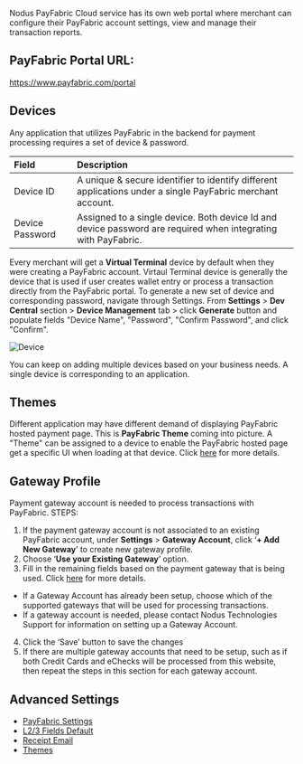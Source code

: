 ﻿Nodus PayFabric Cloud service has its own web portal where merchant can configure their PayFabric account settings, view and manage their transaction reports.

## PayFabric Portal URL:
https://www.payfabric.com/portal

## Devices

Any application that utilizes PayFabric in the backend for payment processing requires a set of device & password.

| Field                | Description  | 
| :--------------------|:-------------| 
| Device ID            | A unique & secure identifier to identify different applications under a single PayFabric merchant account. | 
| Device Password      | Assigned to a single device. Both device Id and device password are required when integrating with PayFabric. | 

Every merchant will get a **Virtual Terminal** device by default when they were creating a PayFabric account. Virtaul Terminal device is generally the device that is used if user creates wallet entry or process a transaction directly from the PayFabric portal.
To generate a new set of device and corresponding password, navigate through Settings. From **Settings** > **Dev Central** section > **Device Management** tab > click **Generate** button and populate fields "Device Name", "Password", "Confirm Password", and click "Confirm". 

![Device](https://raw.githubusercontent.com/PayFabric/Portal/master/PayFabric/Sections/Screenshots/DeviceManagement.png)

You can keep on adding multiple devices based on your business needs. A single device is corresponding to an application. 

## Themes

Different application may have different demand of displaying PayFabric hosted payment page. This is **PayFabric Theme** coming into picture. A "Theme" can be assigned to a device to enable the PayFabric hosted page get a specific UI when loading at that device. Click [here](Themes.md) for more details.

## Gateway Profile

Payment gateway account is needed to process transactions with PayFabric. 
STEPS:
1.	If the payment gateway account is not associated to an existing PayFabric account, under **Settings** > **Gateway Account**, click ‘**+ Add New Gateway**’ to create new gateway profile.
2.	Choose ‘**Use your Existing Gateway**’ option.
3.	Fill in the remaining fields based on the payment gateway that is being used. Click [here](Gateway%20Configuration.md) for more details.

 * If a Gateway Account has already been setup, choose which of the supported gateways that will be used for processing transactions. 
 * If a gateway account is needed, please contact Nodus Technologies Support for information on setting up a Gateway Account. 

4.	Click the ‘Save’ button to save the changes
5.	If there are multiple gateway accounts that need to be setup, such as if both Credit Cards and eChecks will be processed from this website, then repeat the steps in this section for each gateway account.

## Advanced Settings

* [PayFabric Settings](PayFabric%20Settings.md)
* [L2/3 Fields Default](L2%20and%20L3%20Fields%20Default.md)
* [Receipt Email](Payment%20Receipt.md)
* [Themes](Themes.md)
